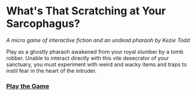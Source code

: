 # What's That Scratching at Your Sarcophagus?
*A micro game of interactive fiction and an undead pharaoh by Kezie Todd*

Play as a ghostly pharaoh awakened from your royal slumber by a tomb robber. Unable to interact directly with this vile desecrator of your sanctuary, you must experiment with weird and wacky items and traps to instil fear in the heart of the intruder.

### [Play the Game](https://sayskez.github.io/sarcophagus/index.html)